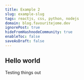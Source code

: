 ```yaml
---
title: Example 2
slug: example-slug
tags: reactjs, css, python, nodejs
domain: blog.favouritejome.dev
ignorePost: true
hideFromHashnodeCommunity: true
enableToc: false
saveAsDraft: false
---
```

## Hello world

Testing things out
